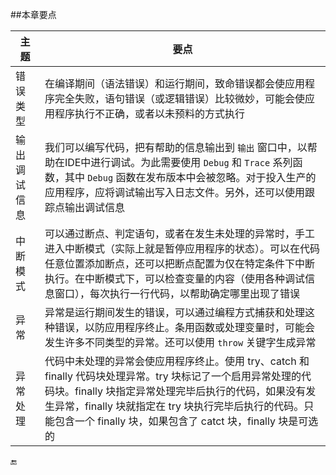 ##本章要点

| 主题 | 要点 |
|-|-|
| 错误类型 | 在编译期间（语法错误）和运行期间，致命错误都会使应用程序完全失败，语句错误（或逻辑错误）比较微妙，可能会使应用程序执行不正确，或者以未预料的方式执行 |
| 输出调试信息 | 我们可以编写代码，把有帮助的信息输出到 `输出` 窗口中，以帮助在IDE中进行调试。为此需要使用 `Debug` 和 `Trace` 系列函数，其中 `Debug` 函数在发布版本中会被忽略。对于投入生产的应用程序，应将调试输出写入日志文件。另外，还可以使用跟踪点输出调试信息 |
| 中断模式 | 可以通过断点、判定语句，或者在发生未处理的异常时，手工进入中断模式（实际上就是暂停应用程序的状态）。可以在代码任意位置添加断点，还可以把断点配置为仅在特定条件下中断执行。在中断模式下，可以检查变量的内容（使用各种调试信息窗口），每次执行一行代码，以帮助确定哪里出现了错误 |
| 异常 | 异常是运行期间发生的错误，可以通过编程方式捕获和处理这种错误，以防应用程序终止。条用函数或处理变量时，可能会发生许多不同类型的异常。还可以使用 `throw` 关键字生成异常 |
| 异常处理 | 代码中未处理的异常会使应用程序终止。使用 try、catch 和 finally 代码块处理异常。try 块标记了一个启用异常处理的代码块。finally 块指定异常处理完毕后执行的代码，如果没有发生异常，finally 块就指定在 try 块执行完毕后执行的代码。只能包含一个 finally 块，如果包含了 catct 块，finally 块是可选的 |






🔚